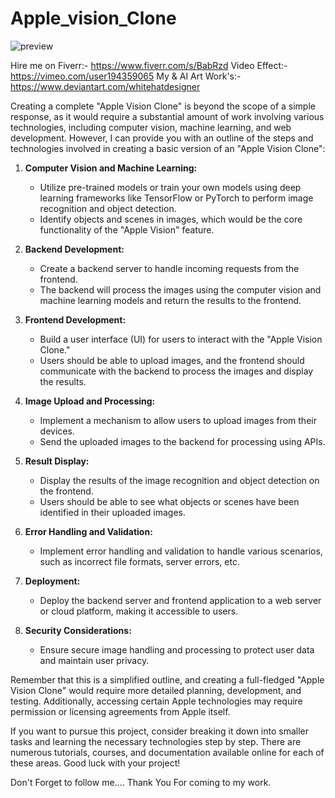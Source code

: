 # Apple_vision_Clone

![preview](https://github.com/SK-Chaurasiya/Apple_vision_Clone/assets/97239651/b5d57ca5-3ce9-41c8-b2bb-a643de08d8df)

Hire me on Fiverr:- https://www.fiverr.com/s/BabRzd
Video Effect:- https://vimeo.com/user194359065
My & AI Art Work's:- https://www.deviantart.com/whitehatdesigner

Creating a complete "Apple Vision Clone" is beyond the scope of a simple response, as it would require a substantial amount of work involving various technologies, including computer vision, machine learning, and web development. However, I can provide you with an outline of the steps and technologies involved in creating a basic version of an "Apple Vision Clone":

1. **Computer Vision and Machine Learning:**
   - Utilize pre-trained models or train your own models using deep learning frameworks like TensorFlow or PyTorch to perform image recognition and object detection.
   - Identify objects and scenes in images, which would be the core functionality of the "Apple Vision" feature.

2. **Backend Development:**
   - Create a backend server to handle incoming requests from the frontend.
   - The backend will process the images using the computer vision and machine learning models and return the results to the frontend.

3. **Frontend Development:**
   - Build a user interface (UI) for users to interact with the "Apple Vision Clone."
   - Users should be able to upload images, and the frontend should communicate with the backend to process the images and display the results.

4. **Image Upload and Processing:**
   - Implement a mechanism to allow users to upload images from their devices.
   - Send the uploaded images to the backend for processing using APIs.

5. **Result Display:**
   - Display the results of the image recognition and object detection on the frontend.
   - Users should be able to see what objects or scenes have been identified in their uploaded images.

6. **Error Handling and Validation:**
   - Implement error handling and validation to handle various scenarios, such as incorrect file formats, server errors, etc.

7. **Deployment:**
   - Deploy the backend server and frontend application to a web server or cloud platform, making it accessible to users.

8. **Security Considerations:**
   - Ensure secure image handling and processing to protect user data and maintain user privacy.

Remember that this is a simplified outline, and creating a full-fledged "Apple Vision Clone" would require more detailed planning, development, and testing. Additionally, accessing certain Apple technologies may require permission or licensing agreements from Apple itself.

If you want to pursue this project, consider breaking it down into smaller tasks and learning the necessary technologies step by step. There are numerous tutorials, courses, and documentation available online for each of these areas. Good luck with your project!



Don't Forget to follow me....
Thank You For coming to my work.


